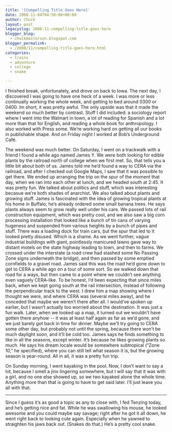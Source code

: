 ```yaml
---
title: '[Compelling Title Goes Here]'
date: 2008-11-04T04:58:00+00:00
author: Chuck
layout: post
legacyslug: 2008-11-compelling-title-goes-here
blogger_blog:
  - chuckmasterson.blogspot.com
blogger_permalink:
  - /2008/11/compelling-title-goes-here.html
categories:
  - trains
  - adventure
  - college
  - snake

---
```


I finished break, unfortunately, and drove on back to Iowa. The next day, I
discovered I was going to have one heck of a week. I was more or less
continually working the whole week, and getting to bed around 0300 or 0400. Im
short, it was pretty awful. The only upside was that it made the weekend *so*
much better by contrast. Stuff I did included: a sociology report where I went
into the Walmart in town, a lot of reading for Spanish and a lot more than that
for English, and reading a whole book for anthropology. I also worked with
Press some. We’re working hard on getting all our books in publishable
shape. And on Friday night I worked at Bob’s Underground Café.  

The weekend was much better. On Saturday, I went on a trackwalk with a friend I
found a while ago named James Y. We were both looking for edible plants by the
railroad north of college when we first met. So, that tells you a little bit
about both of us. James told me he’d found a way to CERA via the
railroad, and after I checked out Google Maps, I saw that it was possible to
get there. We ended up arranging the trip on the spur of the moment that day,
when we ran into each other at lunch, and we headed south at 2:45. It was
pretty fun. We talked about politics and stuff, which was interesting becasue
we’re both shades of anarchist. We also talked about plants and growing
stuff. James is fascinated with the idea of growing tropical plants at his home
in Buffalo; he’s already ordered some small banana trees. He says plants
always seem to grow really well under his care. We passed lots of rail
construction equipment, which was pretty cool, and we also saw a big corn
processing installation that looked like a bunch of tin cans of varying
hugeness and suspended from various heights by a bunch of pipes and stuff.
There was a loading dock for train cars, but the spur that led to it looked
pretty disused. Which is a shame. As we went further, vague industrial
buildings with giant, pointlessly manicured lawns gave way to distant motels on
the state highway leading to town, and then to farms. We crossed under the
interstate (a road crew had stashed some No Passing Zone signs underneath the
bridge), and then passed by some emptied cornfields to a gravel road. James
said this was the road he’d gone down to get to CERA a while ago on a
tour of some sort. So we walked down that road for a ways, but then came to a
point where we couldn’t see anything even vaguely CERA-like. To be
honest, I’d been expecting that since miles back, when we kept going
south at the rail intersection, instead of following the perpendicular track to
the west. I drew him a map showing where I thought we were, and where CERA was
(several miles away), and he conceded that maybe we weren’t there after
all. I would’ve spoken up earlier, but I wasn’t actually too
worried about the destination. It was just a fun walk. Later, when we looked up
a map, it turned out we wouldn’t have gotten there anyhow -- it was
at least half again as far as we’d gone, and we just barely got back in
time for dinner. Maybe we’ll try going to CERA some other day, but
probably not until the spring, because there won’t be much daylight soon,
and it’ll be cold too. James says he finds something to like in all the
seasons, except winter. It’s because he likes growing plants so much. He
says his dream locale would be somewhere subtropical (“Zone 10,” he
specified), where you can still tell what season it is, but the growing season
is year-round. All in all, it was a pretty fun trip.  

On Sunday morning, I went kayaking in the pool. Now, I don’t want to say
a lot, because I smell a jinx lingering somewhere, but I will say that it was
with a girl, and no one else showed up, so we two kayaked alone the whole time.
Anything more than that is going to have to get said later. I’ll just
leave you all with that.  


* * *


Since I guess it’s as good a topic as any to close with, I fed Tenzing
today, and he’s getting nice and fat. While he was swallowing his mouse,
he looked awesome and you could maybe say savage; right after he got it all
down, he went right back to looking cute again. Especially when he yawned to
straighten his jaws back out. (Snakes do that.) He’s a pretty cool snake.
